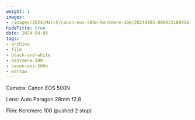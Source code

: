 ```yaml
---
weight: 1
images:
- /images/2024/March/canon-eos-500n-kentmere-100/20240405-000033180016.jpg
hideTitle: true
date: 2024-04-05
tags:
- archive
- film
- black-and-white
- kentmere-100
- canon-eos-500n
- warsaw
---
```


Camera: Canon EOS 500N

Lens: Auto Paragon 28mm f2.8

Film: Kentmere 100 (pushed 2 stop)
